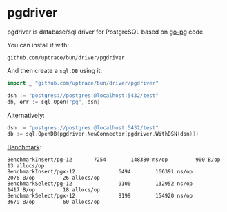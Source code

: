 # pgdriver

pgdriver is database/sql driver for PostgreSQL based on [go-pg](https://github.com/go-pg/pg) code.

You can install it with:

```shell
github.com/uptrace/bun/driver/pgdriver
```

And then create a `sql.DB` using it:

```go
import _ "github.com/uptrace/bun/driver/pgdriver"

dsn := "postgres://postgres:@localhost:5432/test"
db, err := sql.Open("pg", dsn)
```

Alternatively:

```go
dsn := "postgres://postgres:@localhost:5432/test"
db := sql.OpenDB(pgdriver.NewConnector(pgdriver.WithDSN(dsn)))
```

[Benchmark](https://github.com/go-bun/bun-benchmark):

```
BenchmarkInsert/pg-12 	    7254	    148380 ns/op	     900 B/op	      13 allocs/op
BenchmarkInsert/pgx-12         	    6494	    166391 ns/op	    2076 B/op	      26 allocs/op
BenchmarkSelect/pg-12          	    9100	    132952 ns/op	    1417 B/op	      18 allocs/op
BenchmarkSelect/pgx-12         	    8199	    154920 ns/op	    3679 B/op	      60 allocs/op
```
